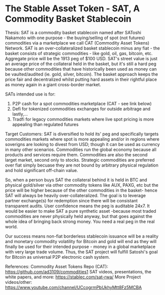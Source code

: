 # The Stable Asset Token - SAT, A Commodity Basket Stablecoin

Thesis: 
SAT is a commodity basket stablecoin named after SAToshi Nakamoto with one purpose - the buying/selling of spot (not futures) commodities via a marketplace we call CAT 
(Commodity Asset Tokens) Network. SAT is an over-collateralized basket stablecoin minus any fiat - the basket consists of strategic commodities - like gold, oil, gas, 
bitcoin, etc. Aggregate price will be the 1913 peg of $100 USD. SAT's street value is just an average price of the collateral held in the basket, but it's still a hard peg because other 
commodities that have historically been used as money can be vaulted/audited (ie. gold, silver, bitcoin). The basket approach keeps the price fair and decentralized whilst putting hard 
assets in their rightful place as money again in a giant cross-border market.

SATs intended use is for:

1) P2P cash for a spot commodities marketplace (CAT - see link below) 
2) Defi for tokenized commodities exchanges for outside arbitrage and lastly,...
3) Tradfi for legacy commodities markets where live spot pricing is more appealing than regulated futures 

Target Customers: 
SAT is diversified to hold its' peg and specifically targets commodities markets where spot is more appealing and/or in regions where soverigns are looking to divest from 
USD; though it can be used as currency in many other scenarios. Commodities run the global economy because all products and services require them. Commodities are also the 
second larget market, second only to stocks. Strategic commodities are preferred over fiat simply becuase they are not bound by arbitrary physical regulation and hold 
significant off-chain value. 

So, when a person buys SAT the collateral behind it is held in BTC and physical gold/silver via other commodity tokens like AUX, PAXG, etc but the price will be higher because of the other 
commodities in the basket- hence SAT will always be heavily over-collateralized. The goal is to leverage partner exchange(s) for redemption since there will be consistant transparent audits. 
User confidence means the peg is auditable 24x7. It would be easier to make SAT a pure synthetic asset -because most traded commodities are never physically held anyway, but that goes against the 
whole idea of bringing back strong money. You need a real peg in the real world.

Our success means non-fiat borderless stablecoin issuance will be a reality and monetary commodity volatility for Bitcoin and gold will end as they will finally be used for their intended
purpose - money in a global marketplace with very large trade volume. Thus, the SAT project will fulfill Satoshi's goal for Bitcoin as universal P2P electronic cash system. 


References:
Commodity Asset Tokens Repo (CAT): https://github.com/ad3109/commodities1
SAT videos, presentations, the white papers, and more: https://stablec.com/sat-rwa/
More Project videos/other: https://www.youtube.com/channel/UCcogrmPbUkhyMtt8Fz5MCBA
